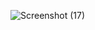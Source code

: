 ![Screenshot (17)](https://user-images.githubusercontent.com/113498740/193418055-85494b9f-3c20-4cde-8cea-555a3beadebd.png)
